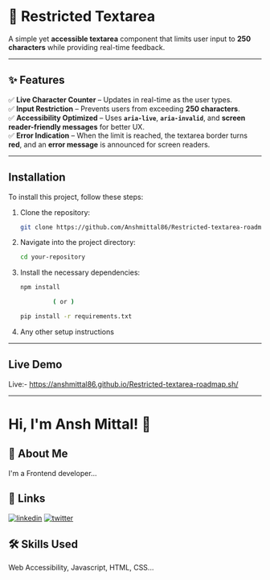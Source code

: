 # 🚀 Restricted Textarea

A simple yet **accessible textarea** component that limits user input to **250 characters** while providing real-time feedback.

---

## ✨ Features

✅ **Live Character Counter** – Updates in real-time as the user types.  
✅ **Input Restriction** – Prevents users from exceeding **250 characters**.  
✅ **Accessibility Optimized** – Uses **`aria-live`**, **`aria-invalid`**, and **screen reader-friendly messages** for better UX.  
✅ **Error Indication** – When the limit is reached, the textarea border turns **red**, and an **error message** is announced for screen readers.  

---

## Installation

To install this project, follow these steps:

1. Clone the repository:

   ```bash
   git clone https://github.com/Anshmittal86/Restricted-textarea-roadmap.sh.git

   ```

2. Navigate into the project directory:

   ```bash
   cd your-repository

   ```

3. Install the necessary dependencies:

   ```bash
   npm install

            ( or )

   pip install -r requirements.txt

   ```

4. Any other setup instructions

---

## Live Demo

Live:- https://anshmittal86.github.io/Restricted-textarea-roadmap.sh/

---

# Hi, I'm Ansh Mittal! 👋

## 🚀 About Me

I'm a Frontend developer...

## 🔗 Links

[![linkedin](https://img.shields.io/badge/linkedin-0A66C2?style=for-the-badge&logo=linkedin&logoColor=white)](https://www.linkedin.com/in/anshmittal86)
[![twitter](https://img.shields.io/badge/twitter-1DA1F2?style=for-the-badge&logo=twitter&logoColor=white)](https://x.com/anshmittal8650)

## 🛠 Skills Used

Web Accessibility, Javascript, HTML, CSS...

